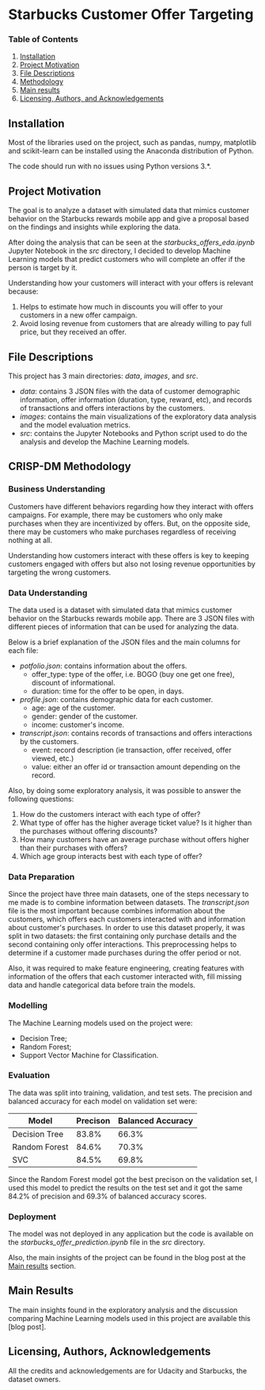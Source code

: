 # Starbucks Customer Offer Targeting

### Table of Contents

1. [Installation](#installation)
2. [Project Motivation](#motivation)
3. [File Descriptions](#files)
4. [Methodology](#methodology)
5. [Main results](#results)
6. [Licensing, Authors, and Acknowledgements](#licensing)

## Installation <a name="installation"></a>

Most of the libraries used on the project, such as pandas, numpy, matplotlib and scikit-learn can be installed using the Anaconda distribution of Python.

The code should run with no issues using Python versions 3.*.

## Project Motivation<a name="motivation"></a>

The goal is to analyze a dataset with simulated data that mimics customer behavior on the Starbucks rewards mobile app and give a proposal based on the findings and insights while exploring the data.

After doing the analysis that can be seen at the *starbucks_offers_eda.ipynb* Jupyter Notebook in the *src* directory, I decided to develop Machine Learning models that predict customers who will complete an offer if the person is target by it.

Understanding how your customers will interact with your offers is relevant because:

1. Helps to estimate how much in discounts you will offer to your customers in a new offer campaign.
2. Avoid losing revenue from customers that are already willing to pay full price, but they received an offer.

## File Descriptions <a name="files"></a>

This project has 3 main directories: *data*, *images*, and *src*.

* *data*: contains 3 JSON files with the data of customer demographic information, offer information (duration, type, reward, etc), and records of transactions and offers interactions by the customers.
* *images*: contains the main visualizations of the exploratory data analysis and the model evaluation metrics.
* *src*: contains the Jupyter Notebooks and Python script used to do the analysis and develop the Machine Learning models.

## CRISP-DM Methodology <a name="methodology"></a>

### Business Understanding

Customers have different behaviors regarding how they interact with offers campaigns. For example, there may be customers who only make purchases when they are incentivized by offers. But, on the opposite side, there may be customers who make purchases regardless of receiving nothing at all.

Understanding how customers interact with these offers is key to keeping customers engaged with offers but also not losing revenue opportunities by targeting the wrong customers.

### Data Understanding

The data used is a dataset with simulated data that mimics customer behavior on the Starbucks rewards mobile app. There are 3 JSON files with different pieces of information that can be used for analyzing the data.

Below is a brief explanation of the JSON files and the main columns for each file:
* *potfolio.json*: contains information about the offers.
    * offer_type: type of the offer, i.e. BOGO (buy one get one free), discount of informational.
    * duration: time for the offer to be open, in days.
* *profile.json*: contains demographic data for each customer.
    * age: age of the customer.
    * gender: gender of the customer.
    * income: customer's income.
* *transcript.json*: contains records of transactions and offers interactions by the customers.
    * event:  record description (ie transaction, offer received, offer viewed, etc.)
    * value: either an offer id or transaction amount depending on the record.

Also, by doing some exploratory analysis, it was possible to answer the following questions:

1. How do the customers interact with each type of offer?
2. What type of offer has the higher average ticket value? Is it higher than the purchases without offering discounts?
3. How many customers have an average purchase without offers higher than their purchases with offers? 
4. Which age group interacts best with each type of offer?

### Data Preparation

Since the project have three main datasets, one of the steps necessary to me made is to combine information between datasets. The *transcript.json* file is the most important because combines information about the customers, which offers each customers interacted with and information about customer's purchases. In order to use this dataset properly, it was split in two datasets: the first containing only purchase details and the second containing only offer interactions. This preprocessing helps to determine if a customer made purchases during the offer period or not.

Also, it was required to make feature engineering, creating features with information of the offers that each customer interacted with, fill missing data and handle categorical data before train the models. 

### Modelling

The Machine Learning models used on the project were:
* Decision Tree;
* Random Forest;
* Support Vector Machine for Classification.

### Evaluation

The data was split into training, validation, and test sets. The precision and balanced accuracy for each model on validation set were:

Model  | Precison | Balanced Accuracy
------------- | ------------- | -------------
Decision Tree  | 83.8% | 66.3%
Random Forest  | 84.6% | 70.3%
SVC            | 84.5% | 69.8%

Since the Random Forest model got the best precison on the validation set, I used this model to predict the results on the test set and it got the same 84.2% of precision and 69.3% of balanced accuracy scores.

### Deployment

The model was not deployed in any application but the code is available on the *starbucks_offer_prediction.ipynb* file in the *src* directory.

Also, the main insights of the project can be found in the blog post at the [Main results](#results) section.


## Main Results<a name="results"></a>

The main insights found in the exploratory analysis and the discussion comparing Machine Learning models used in this project are available this [blog post].

## Licensing, Authors, Acknowledgements<a name="licensing"></a>

All the credits and acknowledgements are for Udacity and Starbucks, the dataset owners. 

